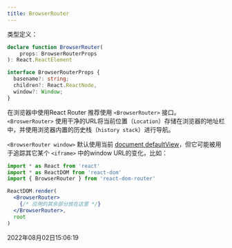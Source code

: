 ```yaml
---
title: BrowserRouter
---
```


类型定义：

```typescript
declare function BrowserRouter(
	props: BrowserRouterProps
): React.ReactElement

interface BrowserRouterProps {
  basename?: string;
  children?: React.ReactNode,
  window?: Window;
}
```

在浏览器中使用React Router 推荐使用 `<BrowserRouter>` 接口。`<BroswerRouter>` 使用干净的URL将当前位置（`Location`）存储在浏览器的地址栏中，并使用浏览器内置的历史栈（`history stack`）进行导航。

`<BrowserRouter window>` 默认使用当前 [document defaultView](https://developer.mozilla.org/en-US/docs/Web/API/Document/defaultView)，但它可能被用于追踪其它某个 `<iframe>` 中的window URL的变化，比如：

```jsx
import * as React from 'react'
import * as ReactDOM from 'react-dom'
import { BrowserRouter } from 'react-dom-router'

ReactDOM.render(
  <BrowserRouter>
    {/* 应用的其余部分放在这里 */}
  </BrowserRouter>,
  root
)
```

2022年08月02日15:06:19